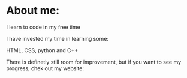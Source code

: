 <h1>About me:</h1>
<p>I learn to code in my free time</p>
<p>I have invested my time in learning some:</p>
<p>HTML, CSS, python and C++</p>
<p>There is definetly still room for improvement, but if you want to see my progress, chek out my website: </p>
